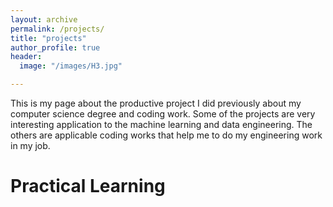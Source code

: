 ```yaml
---
layout: archive
permalink: /projects/
title: "projects"
author_profile: true
header:
  image: "/images/H3.jpg"	

---
```


This is my page about the productive project I did previously about my computer science degree and coding work. Some of the projects are very interesting application to the machine learning and data engineering. The others are applicable coding works that help me to do my engineering work in my job. 

# Practical Learning

